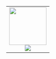 <table>
  <tr>
   <td align="center">
      <a href="https://github.com/rolemadelen">
       <img src="https://avatars.githubusercontent.com/u/101682300?v=4" width="100px;" alt=""/>
       <br />
     </a>
     <sub>
      <img src="https://img.shields.io/badge/롤마들렌-%23007ACC.svg?style=for-the-badge&logo=cplusplus&logoColor=white"/>
     </sub>
  </tr>
</table>
